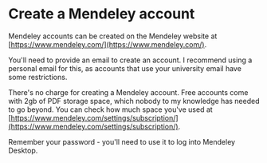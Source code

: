 # Create a Mendeley account

Mendeley accounts can be created on the Mendeley website at [https://www.mendeley.com/](https://www.mendeley.com/).

You'll need to provide an email to create an account. I recommend using a personal email for this, as accounts that use your university email have some restrictions.

There's no charge for creating a Mendeley account. Free accounts come with 2gb of PDF storage space, which nobody to my knowledge has needed to go beyond. You can check how much space you've used at [https://www.mendeley.com/settings/subscription/](https://www.mendeley.com/settings/subscription/).

Remember your password - you'll need to use it to log into Mendeley Desktop.
